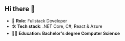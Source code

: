 ## Hi there 👋
- 💼 <b>Role</b>: Fullstack Developer
- 🛠️ <b>Tech stack</b>: .NET Core, C#, React & Azure
- 👨‍🎓 <b>Education<b>: Bachelor's degree Computer Science
